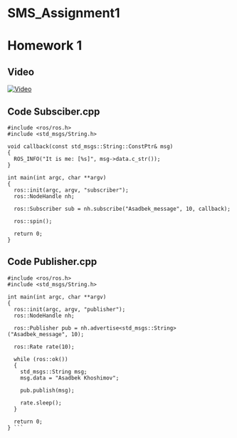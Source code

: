 # SMS_Assignment1
# Homework 1

## Video
[![Video](https://img.youtube.com/vi/Bhb8Vx7KVhs/0.jpg)](https://www.youtube.com/watch?v=Bhb8Vx7KVhs)
## Code Subsciber.cpp
```
#include <ros/ros.h>
#include <std_msgs/String.h>

void callback(const std_msgs::String::ConstPtr& msg)
{
  ROS_INFO("It is me: [%s]", msg->data.c_str());
}

int main(int argc, char **argv)
{
  ros::init(argc, argv, "subscriber");
  ros::NodeHandle nh;

  ros::Subscriber sub = nh.subscribe("Asadbek_message", 10, callback);

  ros::spin();

  return 0;
}
```
## Code Publisher.cpp
```
#include <ros/ros.h>
#include <std_msgs/String.h>

int main(int argc, char **argv)
{
  ros::init(argc, argv, "publisher");
  ros::NodeHandle nh;

  ros::Publisher pub = nh.advertise<std_msgs::String>("Asadbek_message", 10);

  ros::Rate rate(10);

  while (ros::ok())
  {
    std_msgs::String msg;
    msg.data = "Asadbek Khoshimov";

    pub.publish(msg);

    rate.sleep();
  }

  return 0;
} ```


